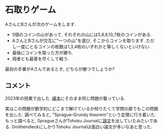 # 石取りゲーム

AさんとBさんが次のゲームをします.

- 5個のコインの山があって, それぞれの山には5,8,6,10,7枚のコインがある.
- AさんとBさんが交互に"一つの山"を選び, そこからコインを取ります. ただし一度にとるコインの枚数は1,3,4枚のいずれかと等しくないといけない.
- 最後にコインを取った方が勝ち.
- 両者とも最善を尽くして戦う. 

最初の手番がAさんであるとき, どちらが勝つでしょうか?

## コメント
2023年の授業で出した. 
[蟻本](https://www.amazon.co.jp/プログラミングコンテストチャレンジブック-第2版-～問題解決のアルゴリズム活用力とコーディングテクニックを鍛える～-秋葉拓哉/dp/4839941068)にそのまま同じ問題が載っている. 

実はこの問題が数学的にどこまで解けているか知りたくて学問の扉でもこの問題を出した.
調べてみると, "Sprague–Grundy theorem"という定理に行き着いた. もっと調べると, SpragueさんがTohoku Journalに[論文](https://www.jstage.jst.go.jp/article/tmj1911/41/0/41_0_438/_article)を出していたみたいである. GrothendieckにしかりTohoku Journalは面白い論文が多いなあと思った. 


